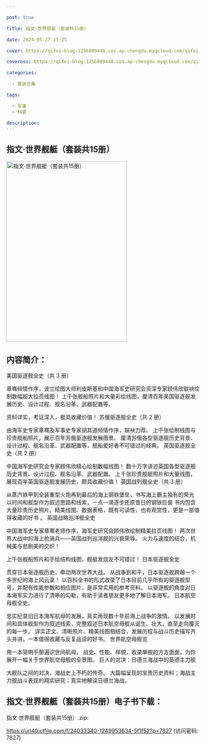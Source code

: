 ```yaml
---

post: true

title: 指文·世界舰艇（套装共15册）

date: 2024-05-27 11:25

cover: https://qifei-blog-1256009448.cos.ap-chengdu.myqcloud.com/qifei-blog/663350c20ea9cb140394e1a4.jpg

coveross: https://qifei-blog-1256009448.cos.ap-chengdu.myqcloud.com/qifei-blog/663350c20ea9cb140394e1a4.jpg

categories:

  - 套装合集

tags:

  - 军事
  - 科普

description:
---
```


##  指文·世界舰艇（套装共15册）

<img alt=" 指文·世界舰艇（套装共15册）" class="aligncenter loading" data-was-processed="true" decoding="async" fetchpriority="high" height="471" src="https://qifei-blog-1256009448.cos.ap-chengdu.myqcloud.com/qifei-blog/663350c20ea9cb140394e1a4.jpg" style="cursor: zoom-in;" width="314"/>

## 内容简介：

美国驱逐舰全史（共 3 册）<br/>

章骞倾情作序，波兰绘图大师利皮斯基和中国海军史研究会资深专家顾伟欣联袂绘制数幅超大拉页线图！ 上千张舰船照片和大量彩绘线图，厘清百年美国驱逐舰发展历史、设计过程、舰名沿革、武器配置等。<br/>

资料详实，考证深入，极具收藏价值！ 苏俄驱逐舰全史（共 2 册）<br/>

由海军史专家章骞及军事史专家胡其道倾情作序，联袂力荐。 上千张绘制线图与珍贵舰船照片，展示百年苏俄驱逐舰发展图景。 厘清苏俄各型驱逐舰历史背景、设计过程、舰名沿革、武器配置等，舰船爱好者不可错过的经典。 英国驱逐舰全史（共 2 册）<br/>

中国海军史研究会专家顾伟欣精心绘制数幅线图！ 数十万字讲述英国各型驱逐舰历史背景、设计过程、舰名沿革、武器配置。 上千张珍贵舰艇照片和大量线图，展现百年英国驱逐舰发展历史，颇具收藏价值！ 英国战列舰全史（共 3 册）<br/>

从蒸汽铁甲到全装重型火炮再到最后的海上钢铁堡垒，书写海上霸主独有的荣光 以时间和舰型作为叙述思路和线索，一点一滴逐步还原昔日的钢铁巨兽 书内包含大量珍贵历史照片、精美线图、数据表格，既有可读性，也有观赏性，更是一部值得收藏的好书 。 英国战略巡洋舰全史<br/>

中国海军史专家章骞老师作序，海军史研究会顾伟欣绘制精美拉页线图！ 两次世界大战中的海上枪骑兵——英国战列巡洋舰的兴衰荣辱。 火力与速度的结合，机械美与悲剧美的交织！<br/>

上千张舰船照片和手绘结构线图，舰艇发烧友不可错过！ 日本驱逐舰全史<br/>

贯穿日本驱逐舰历史，牵动两次世界大战。 从战争到和平，日本驱逐舰跨越一个多世纪的海上风云录！ 以百科全书的形式收录了日本目前几乎所有的驱逐舰型号，并配有性能参数和相应图片，是非常实用的参考资料。 以驱逐舰的角度对日本海军实力进行了清晰的勾勒，有助于读者朋友更多地了解日本海军。 日本航空母舰全史。<br/>

忠实纪录旧日本海军航母的发展，真实再现数十年前海上战争的激情。 以发展时间和具体舰型作为叙述线索，完整叙述日本航空母舰从诞生、壮大，直至走向覆灭的每一步。 详实正文、清晰照片、精美线图相结合，发展历程与战斗历史描写齐头并进，一本值得收藏与反复品读的好书。 世界航空母舰览<br/>

用一本简明手册遍识世间航母。 战史、性能、样貌，收录单舰的方方面面，为你展开一幅关于世界航空母舰的全景图。 巨人的对决：日德兰海战中的英德主力舰<br/>

大舰队之间的对决，海战史上不朽的传奇。 大篇幅呈现的宝贵历史资料；海战主力舰战斗表现的翔实研究；真实地解读日德兰海战。

##  指文·世界舰艇（套装共15册）电子书下载：
指文·世界舰艇（套装共15册）.zip: 

https://url40.ctfile.com/f/24033340-1249953634-5f1f52?p=7827 (访问密码: 7827)
